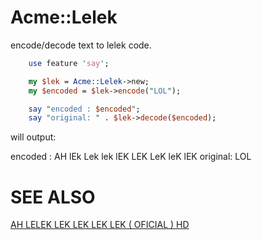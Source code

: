 Acme::Lelek
===========

encode/decode text to lelek code.

```perl
    use feature 'say';

    my $lek = Acme::Lelek->new;
    my $encoded = $lek->encode("LOL");

    say "encoded : $encoded";
    say "original: " . $lek->decode($encoded);
```

will output:

encoded : AH lEk Lek lek lEK LEK LeK leK lEK
original: LOL

SEE ALSO
========

[AH LELEK LEK LEK LEK LEK ( OFICIAL ) HD](http://www.youtube.com/watch?v=E1AC_k9izjY)